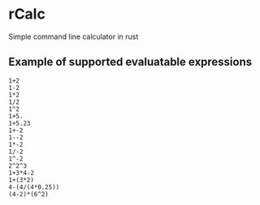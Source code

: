 # rCalc
Simple command line calculator in rust

## Example of supported evaluatable expressions
~~~~
1+2
1-2
1*2
1/2
1^2
1+5.
1+5.23
1+-2
1--2
1*-2
1/-2
1^-2
2^2^3
1+3*4-2
1+(3*2)
4-(4/(4*0.25))
(4-2)*(6^2)
~~~~